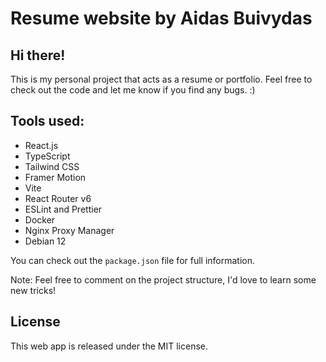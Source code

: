 # Resume website by Aidas Buivydas

## Hi there!

This is my personal project that acts as a resume or portfolio. Feel free to check out the code and let me know if you find any bugs. :)

## Tools used:

- React.js
- TypeScript
- Tailwind CSS
- Framer Motion
- Vite
- React Router v6
- ESLint and Prettier
- Docker
- Nginx Proxy Manager
- Debian 12

You can check out the `package.json` file for full information.

Note: Feel free to comment on the project structure, I'd love to learn some new tricks!

## License

This web app is released under the MIT license.
